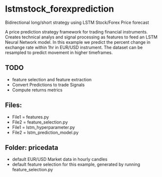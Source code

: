 # lstmstock_forexprediction
Bidirectional long/short strategy using LSTM Stock/Forex Price forecast

A price prediction strategy framework for trading financial instruments.
Creates technical analys and signal processing as features to feed an LSTM Neural Network model.
In this example we predict the percent change in exchange rate within 1hr in EUR/USD instrument. The dataset can be resampled to predict movement in higher timeframes. 

## TODO
- feature selection and feature extraction 
- Convert Predictions to trade Signals
- Compute returns metrics

## Files:
- File1 = features.py
- File2 = feature_selection.py
- File1 = lstm_hyperparameter.py
- File2 = lstm_prediction_model.py

## Folder: pricedata
- default EUR/USD Market data in hourly candles
- default feature selection for this example, generated by running feature_selection.py



